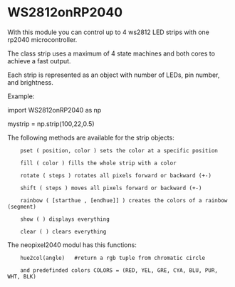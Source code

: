 # WS2812onRP2040

With this module you can control up to 4 ws2812 LED strips with one rp2040 microcontroller.

The class strip uses a maximum of 4 state machines and both cores to achieve a fast output.

Each strip is represented as an object with number of LEDs, pin number, and brightness.

Example:

import WS2812onRP2040 as np

mystrip = np.strip(100,22,0.5)

The following methods are available for the strip objects:

        pset ( position, color ) sets the color at a specific position

        fill ( color ) fills the whole strip with a color

        rotate ( steps ) rotates all pixels forward or backward (+-)

        shift ( steps ) moves all pixels forward or backward (+-)

        rainbow ( [starthue , [endhue]] ) creates the colors of a rainbow (segment)

        show ( ) displays everything

        clear ( ) clears everything

The neopixel2040 modul has this functions:
        
        hue2col(angle)   #return a rgb tuple from chromatic circle
        
        and predefinded colors COLORS = (RED, YEL, GRE, CYA, BLU, PUR, WHT, BLK)       
